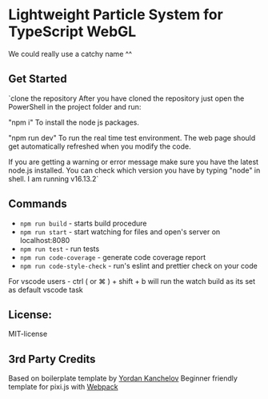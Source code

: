 # Lightweight Particle System for TypeScript WebGL
We could really use a catchy name ^^

## Get Started

`clone the repository
After you have cloned the repository just open the PowerShell in the project folder and run:

"npm i" 
To install the node js packages.

"npm run dev" 
To run the real time test environment. The web page should get automatically refreshed when you modify the code.

If you are getting a warning or error message make sure you have the latest node.js installed.
You can check which version you have by typing "node" in shell. I am running v16.13.2`

## Commands

-   `npm run build` - starts build procedure
-   `npm run start` - start watching for files and open's server on localhost:8080
-   `npm run test` - run tests
-   `npm run code-coverage` - generate code coverage report
-   `npm run code-style-check` - run's eslint and prettier check on your code

For vscode users - ctrl ( or ⌘ ) + shift + b will run the watch build as its set as default vscode task

## License:
MIT-license

## 3rd Party Credits

Based on boilerplate template by [Yordan Kanchelov](https://github.com/yordan-kanchelov/pixi-typescript-boilerplate)
Beginner friendly template for pixi.js with [Webpack](https://webpack.js.org/)
